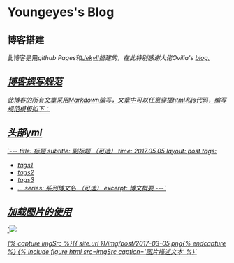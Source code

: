 # Youngeyes's Blog

## 博客搭建
此博客是用<em>github Pages</em>和<em><a href="http://jekyll.com.cn/">Jekyll</a><em>搭建的，在此特别感谢大佬<em>Ovilia's</em> <a href="https://github.com/Ovilia/blog">blog.

## 博客撰写规范
此博客的所有文章采用Markdown编写，文章中可以任意穿插html和js代码，编写规范模板如下：
## 头部yml
 `---
 title: 标题
 subtitle: 副标题	（可选）
 time: 2017.05.05
 layout: post
 tags:
 - tags1
 - tags2
 - tags3
 - ...
 series: 系列博文名	（可选）
 excerpt: 博文概要
 ---`
## 加载图片的使用
`<img class="single-img" src="{{ site.loadingImg }}" data-src="{{ site.url }}/img/post/2017-05-05.jpg">

{% capture imgSrc %}{{ site.url }}/img/post/2017-03-05.png{% endcapture %}
{% include figure.html src=imgSrc caption='图片描述文本' %}`
